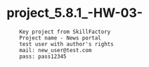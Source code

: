# project_5.8.1_-HW-03-
        Key project from SkillFactory
        Project name - News portal
        test user with author's rights
        mail: new_user@test.com
        pass: pass12345
